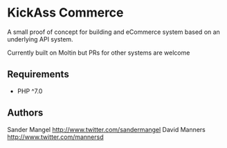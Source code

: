 # KickAss Commerce

A small proof of concept for building and eCommerce system based on an underlying API system.

Currently built on Moltin but PRs for other systems are welcome

## Requirements
- PHP ^7.0

## Authors

Sander Mangel <http://www.twitter.com/sandermangel>
David Manners <http://www.twitter.com/mannersd>